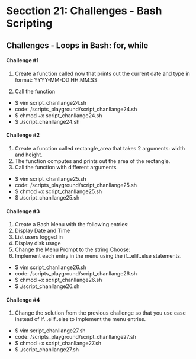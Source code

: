 # Secction 21: Challenges - Bash Scripting

## Challenges - Loops in Bash: for, while

#### Challenge #1

1. Create a function called now that prints out the current date and type in format: YYYY-MM-DD HH:MM:SS

2. Call the function

- $ vim script_chanllange24.sh
- code: /scripts_playground/script_chanllange24.sh
- $ chmod +x script_chanllange24.sh
- $ ./script_chanllange24.sh

#### Challenge #2

1. Create a function called rectangle_area that takes 2 arguments: width and height.
2. The function computes and prints out the area of the rectangle.
3. Call the function with different arguments

- $ vim script_chanllange25.sh
- code: /scripts_playground/script_chanllange25.sh
- $ chmod +x script_chanllange25.sh
- $ ./script_chanllange25.sh

#### Challenge #3

1. Create a Bash Menu with the following entries:
2. Display Date and Time
3. List users logged in
4. Display disk usage
5. Change the Menu Prompt to the string Choose:
6. Implement each entry in the menu using the if...elif..else statements.

- $ vim script_chanllange26.sh
- code: /scripts_playground/script_chanllange26.sh
- $ chmod +x script_chanllange26.sh
- $ ./script_chanllange26.sh

#### Challenge #4

1. Change the solution from the previous challenge so that you use case instead of if...elif..else to implement the menu entries.

- $ vim script_chanllange27.sh
- code: /scripts_playground/script_chanllange27.sh
- $ chmod +x script_chanllange27.sh
- $ ./script_chanllange27.sh
